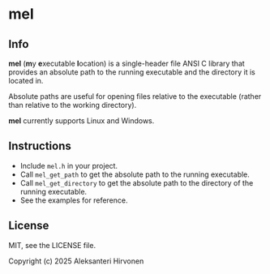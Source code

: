 # mel

## Info

**mel** (**m**y **e**xecutable **l**ocation) is a single-header file ANSI C library that provides an absolute path to
the running executable and the directory it is located in.

Absolute paths are useful for opening files relative to the executable (rather than relative to the working directory).

**mel** currently supports Linux and Windows.

## Instructions

- Include `mel.h` in your project.
- Call `mel_get_path` to get the absolute path to the running executable.
- Call `mel_get_directory` to get the absolute path to the directory of the running executable.
- See the examples for reference.

## License

MIT, see the LICENSE file.

Copyright (c) 2025 Aleksanteri Hirvonen
